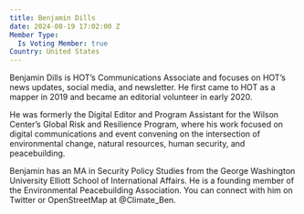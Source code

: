 ```yaml
---
title: Benjamin Dills
date: 2024-08-19 17:02:00 Z
Member Type:
  Is Voting Member: true
Country: United States
---
```


Benjamin Dills is HOT’s Communications Associate and focuses on HOT’s news updates, social media, and newsletter. He first came to HOT as a mapper in 2019 and became an editorial volunteer in early 2020.

He was formerly the Digital Editor and Program Assistant for the Wilson Center’s Global Risk and Resilience Program, where his work focused on digital communications and event convening on the intersection of environmental change, natural resources, human security, and peacebuilding.

Benjamin has an MA in Security Policy Studies from the George Washington University Elliott School of International Affairs. He is a founding member of the Environmental Peacebuilding Association. You can connect with him on Twitter or OpenStreetMap at @Climate_Ben.